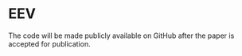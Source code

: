 # EEV

The code will be made publicly available on GitHub after the paper is accepted for publication.

